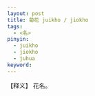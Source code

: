```yaml
---     
layout: post    
title: 菊花 juikho / jiokho    
tags:      
  - <名>     
pinyin:       
  - juikho    
  - jiokho      
  - juhua      
keyword:     
---    
```


【释义】 花名。    


